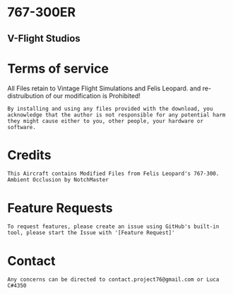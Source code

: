 # 767-300ER
## V-Flight Studios


# Terms of service
All Files retain to Vintage Flight Simulations and Felis Leopard. and re-distruibution of our modification is Prohibited!

```
By installing and using any files provided with the download, you acknowledge that the author is not responsible for any potential harm they might cause either to you, other people, your hardware or software.
```

# Credits

```
This Aircraft contains Modified Files from Felis Leopard's 767-300.
Ambient Occlusion by NotchMaster
```

# Feature Requests

```
To request features, please create an issue using GitHub's built-in tool, please start the Issue with '[Feature Request]'
```

# Contact

```
Any concerns can be directed to contact.project76@gmail.com or Luca C#4350
```
